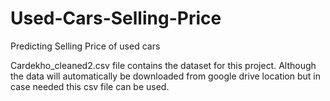 # Used-Cars-Selling-Price
Predicting Selling Price of used cars

Cardekho_cleaned2.csv file contains the dataset for this project.
Although the data will automatically be downloaded from google drive location but in case needed this csv file can be used.
